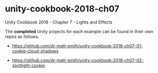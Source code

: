 # unity-cookbook-2018-ch07
Unity Cookbook 2018 - Chapter 7 - Lights and Effects

The **completed** Unity projects for each example can be found in their own repos as follows:

- https://github.com/dr-matt-smith/unity-cookbook-2018-ch07-01-cookie-cloud-shadows

- https://github.com/dr-matt-smith/unity-cookbook-2018-ch07-02-spotlight-cookie

